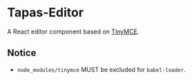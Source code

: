 Tapas-Editor
===

A React editor component based on [TinyMCE](https://www.tinymce.com).

Notice
---
* `node_modules/tinymce` MUST be excluded for `babel-loader`.
